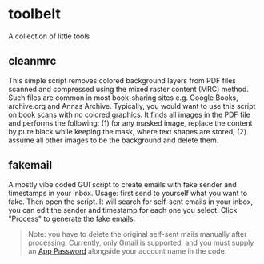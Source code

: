 # toolbelt
A collection of little tools

## cleanmrc

This simple script removes colored background layers from PDF files scanned and compressed using the mixed raster content (MRC) method. Such files are common in most book-sharing sites e.g. Google Books, archive.org and Annas Archive. Typically, you would want to use this script on book scans with no colored graphics. It finds all images in the PDF file and performs the following: (1) for any masked image, replace the content by pure black while keeping the mask, where text shapes are stored; (2) assume all other images to be the background and delete them.

## fakemail

A mostly vibe coded GUI script to create emails with fake sender and timestamps in your inbox. Usage: first send to yourself what you want to fake. Then open the script. It will search for self-sent emails in your inbox, you can edit the sender and timestamp for each one you select. Click "Process" to generate the fake emails.

> Note: you have to delete the original self-sent mails manually after processing. Currently, only Gmail is supported, and you must supply an [App Password](https://support.google.com/mail/answer/185833) alongside your account name in the code.
